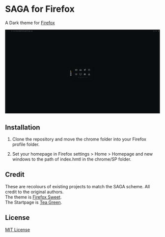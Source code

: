 # SAGA for Firefox
A Dark theme for [Firefox](https://www.mozilla.org/en-US/firefox/new/)

![Screenshot](./screenshot.png)

## Installation
1. Clone the repository and move the chrome folder into your Firefox profile folder. 

2. Set your homepage in Firefox settings > Home > Homepage and new windows to the path of index.hmtl in the chrome/SP folder. 

## Credit
These are recolours of existing projects to match the SAGA scheme. All credit to the original authors. </br>
The theme is [Firefox Sweet](https://github.com/EliverLara/firefox-sweet-theme). </br>
The Startpage is [Tea Green](https://github.com/sadparadiseinhell/tea-green). 

## License

[MIT License](./LICENSE)


